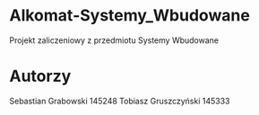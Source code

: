 # Alkomat-Systemy_Wbudowane
Projekt zaliczeniowy z przedmiotu Systemy Wbudowane 

# Autorzy 

Sebastian Grabowski 145248
Tobiasz Gruszczyński 145333
